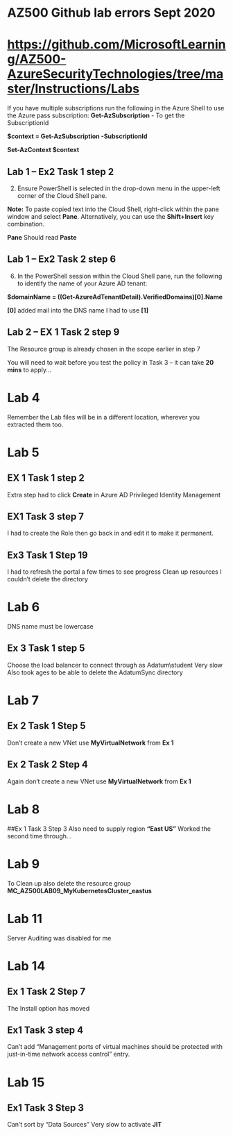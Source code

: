 # AZ500 Github lab errors Sept 2020
# https://github.com/MicrosoftLearning/AZ500-AzureSecurityTechnologies/tree/master/Instructions/Labs
If you have multiple subscriptions run the following in the Azure Shell to use the Azure pass subscription:
**Get-AzSubscription** - To get the SubscriptionId

**$context = Get-AzSubscription -SubscriptionId _<Enter your Azure pass Subscription ID here>_**

**Set-AzContext $context**

## Lab 1 – Ex2 Task 1 step 2
2.	Ensure PowerShell is selected in the drop-down menu in the upper-left corner of the Cloud Shell pane.

**Note:** To paste copied text into the Cloud Shell, right-click within the pane window and select **Pane**. Alternatively, you can use the **Shift+Insert** key combination.

**Pane** Should read **Paste**

## Lab 1 – Ex2 Task 2 step 6
6.	In the PowerShell session within the Cloud Shell pane, run the following to identify the name of your Azure AD tenant:
 
  **$domainName = ((Get-AzureAdTenantDetail).VerifiedDomains)[0].Name**

**[0]** added mail into the DNS name I had to use **[1]** 

## Lab 2 – EX 1 Task 2 step 9
The Resource group is already chosen in the scope earlier in step 7

You will need to wait before you test the policy in Task 3 – it can take **20 mins** to apply…


# Lab 4 
Remember the Lab files will be in a different location, wherever you extracted them too. 

# Lab 5 
## EX 1 Task 1 step 2
Extra step had to click **Create** in Azure AD Privileged Identity Management

## EX1 Task 3 step 7 
I had to create the Role then go back in and edit it to make it permanent.
## Ex3 Task 1 Step 19
I had to refresh the portal a few times to see progress
Clean up resources
I couldn’t delete the directory 

# Lab 6

DNS name must be lowercase
## Ex 3 Task 1 step 5
Choose the load balancer to connect through as Adatum\student
Very slow
Also took ages to be able to delete the AdatumSync directory

# Lab 7
## Ex 2 Task 1 Step 5
Don’t create a new VNet use **MyVirtualNetwork** from **Ex 1**

## Ex 2 Task 2 Step 4 
Again don’t create a new VNet use **MyVirtualNetwork** from **Ex 1**

# Lab 8
##Ex 1 Task 3 Step 3
Also need to supply region **“East US”**
Worked the second time through…

# Lab 9
To Clean up also delete the resource group **MC_AZ500LAB09_MyKubernetesCluster_eastus**

# Lab 11
Server Auditing was disabled for me

# Lab 14
## Ex 1 Task 2 Step 7
The Install option has moved

## Ex1 Task 3 step 4
Can’t add “Management ports of virtual machines should be protected with just-in-time network access control” entry.

# Lab 15
## Ex1 Task 3 Step 3 
Can’t sort by “Data Sources”
Very slow to activate **JIT**
